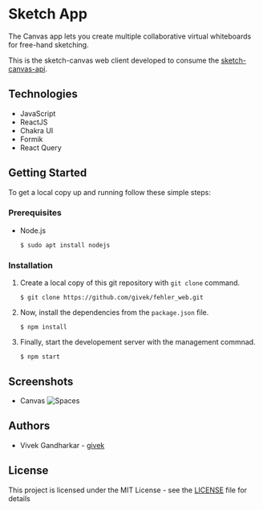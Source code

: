# Sketch App

The Canvas app lets you create multiple collaborative virtual whiteboards for free-hand sketching.

This is the sketch-canvas web client developed to consume the [sketch-canvas-api](https://github.com/givek/sketch-canvas-api/).

## Technologies

- JavaScript
- ReactJS
- Chakra UI
- Formik
- React Query

## Getting Started

To get a local copy up and running follow these simple steps:

### Prerequisites

- Node.js

  ```shell
  $ sudo apt install nodejs
  ```

### Installation

1. Create a local copy of this git repository with `git clone` command.

   ```shell
   $ git clone https://github.com/givek/fehler_web.git
   ```

2. Now, install the dependencies from the `package.json` file.

   ```shell
   $ npm install
   ```

3. Finally, start the developement server with the management commnad.

   ```shell
   $ npm start
   ```

## Screenshots

- Canvas
  ![Spaces](../assets/spaces.png)

## Authors

- Vivek Gandharkar - [givek](https://github.com/givek/)

## License

This project is licensed under the MIT License - see the [LICENSE](../main/LICENSE) file for details
